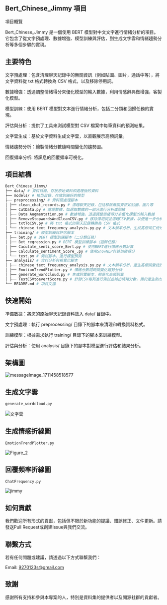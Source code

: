 
## Bert_Chinese_Jimmy 項目

項目概覽

Bert_Chinese_Jimmy 是一個使用 BERT 模型對中文文字進行情緒分析的項目。 它包含了從文字預處理、數據增強、模型訓練與評估，到生成文字雲和情緒趨勢分析等多個步驟的實現。



## 主要特色


文字預處理：包含清理聊天記錄中的無關資訊（例如貼圖、圖片，通話中等），將文字資料從 txt 格式轉換為 CSV 格式，以及移除停用詞。

數據增強：透過調整情緒得分來優化模型的輸入數據，利用情感辭典做增強，客製化模型。

模型訓練：使用 BERT 模型對文本進行情緒分析，包括二分類和回歸任務的實現。

評估與分析：提供了工具來測試模型對 CSV 檔案中每筆資料的預測結果。

文字雲生成：基於文字資料生成文字雲，以直觀展示高頻詞彙。

情緒趨勢分析：繪製情緒分數隨時間變化的趨勢圖。

回復頻率分析: 將訊息的回覆頻率可視化。

## 項目結構


```bash
Bert_Chinese_Jimmy/
├── data/ # 資料目錄，存放原始資料和處理後的資料
├── models/ # 模型目錄，存放訓練好的模型
├── preprocessing/ # 資料預處理腳本
│ ├── clean_chat_records.py # 清理聊天記錄，包括移除無關資訊如貼圖、圖片等
│ ├── CutData.py # 處理數據，如選取數據的一部分進行分析或訓練
│ ├── Data Augmentation.py # 數據增強，透過調整情緒得分來優化模型的輸入數據
│ ├── RemoveStopwordsAndCleanCSV.py # 移除停用詞並清理CSV數據，以便進一步分析
│ ├── txtToCSV.py # 將 txt 格式的聊天記錄轉換為 CSV 格式
│ └── chinese_text_frequency_analysis.py.py # 文本频率分析，生成高频词汇统计
├── training/ # 模型訓練與評估腳本
│ ├── bet.py # BERT 模型訓練腳本（二分類任務）
│ ├── Bet_regression.py # BERT 模型訓練腳本（迴歸任務）
│ ├── Caculate_senti_score_Bert.py # 使用BERT進行情緒分數計算
│ ├── Calculate_sentiment_Score_.py # 使用SnowNLP計算情緒得分
│ └── test.py # 測試腳本，進行模型預測
├── analysis/ # 資料分析與視覺化腳本
│ ├── chinese_text_frequency_analysis.py.py # 文本頻率分析，產生高頻詞彙統計
│ ├── EmotionTrendPlotter.py # 情緒分數隨時間變化趨勢分析
│ ├── generate_wordcloud.py # 生成詞雲腳本，視覺化高頻詞彙
│ ├── TestCSVtoevertScore.py # 針對CSV每列進行測試並給出情緒分數，用於產生熱力圖
└── README.md # 項目文檔

```


## 快速開始

準備數據：將您的原始聊天記錄資料放入 data/ 目錄中。

文字預處理：執行 preprocessing/ 目錄下的腳本來清理和轉換資料格式。

訓練模型：根據需求執行 training/ 目錄下的腳本來訓練模型。

評估與分析：使用 analysis/ 目錄下的腳本對模型進行評估和結果分析。
## 架構圖
![messageImage_1711458518577](https://github.com/9270123a/Bert_Chinese_Jimmy/assets/157206678/f1e271ae-6ccb-4992-b359-d60b0b24bf53)

## 生成文字雲

```bash
generate_wordcloud.py
```
![文字雲](https://github.com/9270123a/Bert_Chinese_Jimmy/assets/157206678/6c7f7fb5-ca42-4c01-a632-086c7ec11a13)

## 生成情感折線圖
```bash
EmotionTrendPlotter.py
```
![Figure_2](https://github.com/9270123a/Bert_Chinese_Jimmy/assets/157206678/90296c05-2a84-4e85-b9d9-23b06b5e6981)
## 回覆頻率折線圖
```bash
ChatFrequency.py
```

![jimmy](https://github.com/9270123a/Bert_Chinese_Jimmy/assets/157206678/2f0b1ed4-4cc9-40de-acca-e30ab9f19436)

## 如何貢獻
我們歡迎所有形式的貢獻，包括但不限於新功能的提議、錯誤修正、文件更新。請發送Pull Request或創建Issue與我們交流。

## 聯繫方式
若有任何問題或建議，請透過以下方式聯繫我們：

Email: 9270123s@gmail.com

## 致謝
感謝所有支持和參與本專案的人，特別是資料集的提供者以及開源社群的貢獻者。
